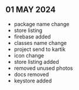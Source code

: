 ## 01 MAY 2024

- package name change
- store listing
- firebase added
- classes name change
- project send to kartik
- icon change
- store listing added
- removed unused photos
- docs removed
- keystore added



